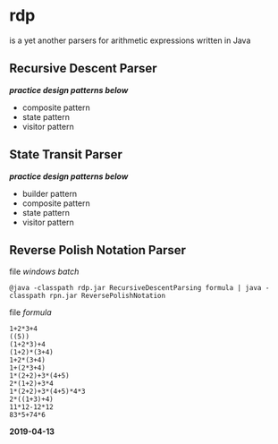 # rdp
is a yet another parsers for arithmetic expressions written in Java  
## Recursive Descent Parser
___practice design patterns below___
- composite pattern
- state pattern
- visitor pattern
## State Transit Parser
___practice design patterns below___
- builder pattern
- composite pattern
- state pattern
- visitor pattern
## Reverse Polish Notation Parser  
file _windows batch_
```
@java -classpath rdp.jar RecursiveDescentParsing formula | java -classpath rpn.jar ReversePolishNotation
```
file _formula_
```
1+2*3+4
((5))
(1+2*3)+4
(1+2)*(3+4)
1+2*(3+4)
1+(2*3+4)
1*(2+2)+3*(4+5)
2*(1+2)+3*4
1*(2+2)+3*(4+5)*4*3
2*((1+3)+4)
11*12-12*12
83*5+74*6
```

__2019-04-13__
